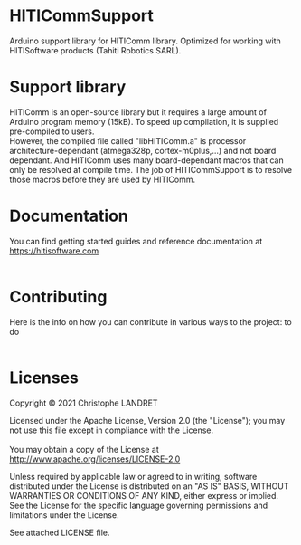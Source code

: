 # HITICommSupport
Arduino support library for HITIComm library. 
Optimized for working with HITISoftware products (Tahiti Robotics SARL).
<br>

# Support library
HITIComm is an open-source library but it requires a large amount of Arduino program memory (15kB). 
To speed up compilation, it is supplied pre-compiled to users.  
However, the compiled file called "libHITIComm.a" is processor architecture-dependant (atmega328p, cortex-m0plus,...) and not board dependant.
And HITIComm uses many board-dependant macros that can only be resolved at compile time. 
The job of HITICommSupport is to resolve those macros before they are used by HITIComm.
<br>

# Documentation
You can find getting started guides and reference documentation at https://hitisoftware.com  
<br>

# Contributing
Here is the info on how you can contribute in various ways to the project: to do  
<br>

# Licenses
Copyright © 2021 Christophe LANDRET

Licensed under the Apache License, Version 2.0 (the "License");
you may not use this file except in compliance with the License.
<br><br>
You may obtain a copy of the License at http://www.apache.org/licenses/LICENSE-2.0

Unless required by applicable law or agreed to in writing, software
distributed under the License is distributed on an "AS IS" BASIS,
WITHOUT WARRANTIES OR CONDITIONS OF ANY KIND, either express or implied.
See the License for the specific language governing permissions and
limitations under the License.

See attached LICENSE file.